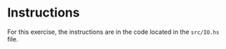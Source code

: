 # Instructions

For this exercise, the instructions are in the code located in the `src/IO.hs` file.

